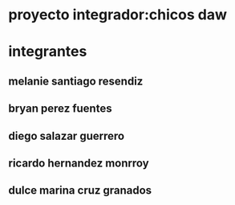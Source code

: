 # proyecto integrador:chicos daw

# integrantes 

## melanie santiago  resendiz 

## bryan perez fuentes 

## diego salazar guerrero 

## ricardo hernandez monrroy 

## dulce marina cruz granados
